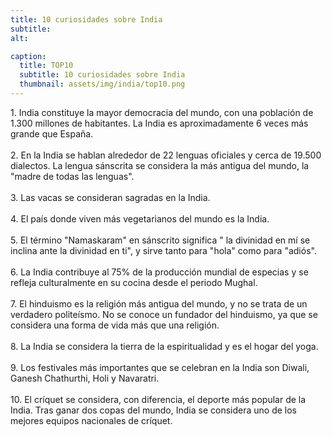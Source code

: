 ```yaml
---
title: 10 curiosidades sobre India
subtitle: 
alt: 

caption:
  title: TOP10
  subtitle: 10 curiosidades sobre India
  thumbnail: assets/img/india/top10.png
---
```

<div style="text-align: left">
1. India constituye la mayor democracia del mundo, con una población de 1.300 millones de habitantes. La India es aproximadamente 6 veces más grande que España. <br><br>
2. En la India se hablan alrededor de 22 lenguas oficiales y cerca de 19.500 dialectos. La lengua sánscrita se considera la más antigua del mundo, la "madre de todas las lenguas".<br><br>
3. Las vacas se consideran sagradas en la India.<br><br>
4. El país donde viven más vegetarianos del mundo es la India.<br><br>
5. El término "Namaskaram" en sánscrito significa " la divinidad en mí se inclina ante la divinidad en ti", y sirve tanto para "hola" como para "adiós".<br><br>
6. La India contribuye al 75% de la producción mundial de especias y se refleja culturalmente en su cocina desde el periodo Mughal.<br><br>
7. El hinduismo es la religión más antigua del mundo, y no se trata de un verdadero politeísmo. No se conoce un fundador del hinduismo, ya que se considera una forma de vida más que una religión.<br><br>
8. La India se considera la tierra de la espiritualidad y es el hogar del yoga.<br><br>
9. Los festivales más importantes que se celebran en la India son Diwali, Ganesh Chathurthi, Holi y Navaratri.<br><br>
10. El críquet se considera, con diferencia, el deporte más popular de la India. Tras ganar dos copas del mundo, India se considera uno de los mejores equipos nacionales de críquet.<br><br>
</div>